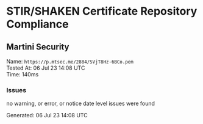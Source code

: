 # STIR/SHAKEN Certificate Repository Compliance

## Martini Security

Name: `https://p.mtsec.me/2884/SVjT8Hz-6BCo.pem`\
Tested At: 06 Jul 23 14:08 UTC\
Time: 140ms

### Issues

no warning, or error, or notice date level issues were found

Generated: 06 Jul 23 14:08 UTC